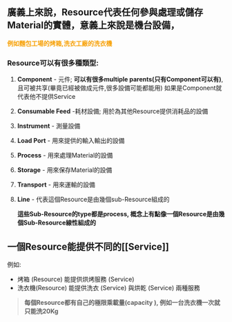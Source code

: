 ## **廣義上來說，Resource代表任何參與處理或儲存Material的實體，意義上來說是機台設備，**


**<font color="#F7A004">例如麵包工場的烤箱,洗衣工廠的洗衣機</font>**
### **Resource可以有很多種類型**:

1.  **Component** - 元件; **可以有很多multiple parents(只有Component可以有)**, 且可被共享(畢竟已經被做成元件,很多設備可能都能用) 如果是Component就代表他不提供Service
2. **Consumable Feed** -耗材設備; 用於為其他Resource提供消耗品的設備

3. **Instrument** - 測量設備

4. **Load Port** - 用來提供的輸入輸出的設備

5. **Process** - 用來處理Material的設備
   
6. **Storage** - 用來保存Material的設備
   
7. **Transport** - 用來運輸的設備
   
8. **Line** - 代表這個Resource是由幾個sub-Resource組成的
   
    **這些Sub-Resource的type都是process, 概念上有點像一個Resource是由幾個Sub-Resource線性組成的**

## **一個Resource能**提供不同的[[Service]]

例如:
* 烤箱 (Resource) 能提供烘烤服務 (Service)
* 洗衣機(Resource) 能提供洗衣 (Service) 與烘乾 (Service) 兩種服務

> **每個Resource都有自己的極限乘載量(capacity ), 例如一台洗衣機一次就只能洗20Kg**